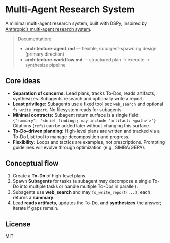 # Multi-Agent Research System

A minimal multi-agent research system, built with DSPy, inspired by [Anthropic’s multi-agent research system](https://www.anthropic.com/engineering/multi-agent-research-system).


> Documentation:
> - **architecture-agent.md** — flexible, subagent-spawning design (primary direction)
> - **architecture-workflow.md** — structured plan → execute → synthesize pipeline

## Core ideas

- **Separation of concerns:** Lead plans, tracks To-Dos, reads artifacts, synthesizes. Subagents research and optionally write a report.
- **Least privilege:** Subagents use a fixed tool set: `web_search` and optional `fs_write_report`. No filesystem reads for subagents.
- **Minimal contracts:** Subagent return surface is a single field:  
  `{"summary": "<brief findings; may include 'artifact: <path>'>"}`  
  Citations (`refs`) can be added later without changing this surface.
- **To-Do–driven planning:** High-level plans are written and tracked via a To-Do List tool to manage decomposition and progress.
- **Flexibility:** Loops and tactics are examples, not prescriptions. Prompting guidelines will evolve through optimization (e.g., SIMBA/GEPA).

## Conceptual flow

1. Create a **To-Do** of high-level plans.  
2. Spawn **Subagents** for tasks (a subagent may decompose a single To-Do into multiple tasks or handle multiple To-Dos in parallel).  
3. Subagents use **web_search** and may `fs_write_report(...)`; each returns a **summary**.  
4. Lead **reads artifacts**, updates the To-Do, and **synthesizes** the answer; iterate if gaps remain.

## License

MIT
